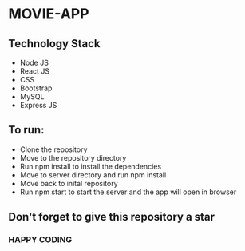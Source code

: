 # MOVIE-APP
## Technology Stack
* Node JS
* React JS
* CSS
* Bootstrap
* MySQL
* Express JS
## To run:
* Clone the repository
* Move to the repository directory
* Run npm install to install the dependencies
* Move to server directory and run npm install
* Move back to inital repository
* Run npm start to start the server and the app will open in browser
## Don't forget to give this repository a star
### HAPPY CODING